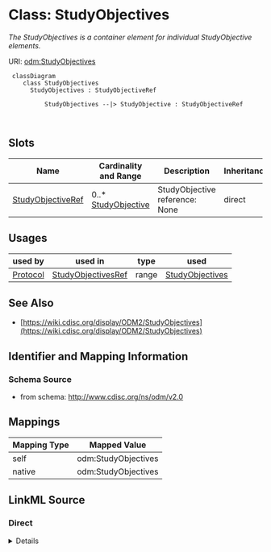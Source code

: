 # Class: StudyObjectives


_The StudyObjectives is a container element for individual StudyObjective elements._





URI: [odm:StudyObjectives](http://www.cdisc.org/ns/odm/v2.0/StudyObjectives)



```mermaid
 classDiagram
    class StudyObjectives
      StudyObjectives : StudyObjectiveRef
        
          StudyObjectives --|> StudyObjective : StudyObjectiveRef
        
      
```




<!-- no inheritance hierarchy -->


## Slots

| Name | Cardinality and Range | Description | Inheritance |
| ---  | --- | --- | --- |
| [StudyObjectiveRef](StudyObjectiveRef.md) | 0..* <br/> [StudyObjective](StudyObjective.md) | StudyObjective reference: None | direct |





## Usages

| used by | used in | type | used |
| ---  | --- | --- | --- |
| [Protocol](Protocol.md) | [StudyObjectivesRef](StudyObjectivesRef.md) | range | [StudyObjectives](StudyObjectives.md) |






## See Also

* [https://wiki.cdisc.org/display/ODM2/StudyObjectives](https://wiki.cdisc.org/display/ODM2/StudyObjectives)

## Identifier and Mapping Information







### Schema Source


* from schema: http://www.cdisc.org/ns/odm/v2.0





## Mappings

| Mapping Type | Mapped Value |
| ---  | ---  |
| self | odm:StudyObjectives |
| native | odm:StudyObjectives |





## LinkML Source

<!-- TODO: investigate https://stackoverflow.com/questions/37606292/how-to-create-tabbed-code-blocks-in-mkdocs-or-sphinx -->

### Direct

<details>
```yaml
name: StudyObjectives
description: The StudyObjectives is a container element for individual StudyObjective
  elements.
from_schema: http://www.cdisc.org/ns/odm/v2.0
see_also:
- https://wiki.cdisc.org/display/ODM2/StudyObjectives
slots:
- StudyObjectiveRef
slot_usage:
  StudyObjectiveRef:
    name: StudyObjectiveRef
    multivalued: true
    domain_of:
    - StudyObjectives
    range: StudyObjective
    inlined: true
    inlined_as_list: true
class_uri: odm:StudyObjectives

```
</details>

### Induced

<details>
```yaml
name: StudyObjectives
description: The StudyObjectives is a container element for individual StudyObjective
  elements.
from_schema: http://www.cdisc.org/ns/odm/v2.0
see_also:
- https://wiki.cdisc.org/display/ODM2/StudyObjectives
slot_usage:
  StudyObjectiveRef:
    name: StudyObjectiveRef
    multivalued: true
    domain_of:
    - StudyObjectives
    range: StudyObjective
    inlined: true
    inlined_as_list: true
attributes:
  StudyObjectiveRef:
    name: StudyObjectiveRef
    description: 'StudyObjective reference: None'
    from_schema: http://www.cdisc.org/ns/odm/v2.0
    rank: 1000
    multivalued: true
    identifier: false
    alias: StudyObjectiveRef
    owner: StudyObjectives
    domain_of:
    - StudyObjectives
    range: StudyObjective
    inlined: true
    inlined_as_list: true
class_uri: odm:StudyObjectives

```
</details>